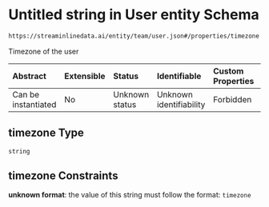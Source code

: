 # Untitled string in User entity Schema

```txt
https://streaminlinedata.ai/entity/team/user.json#/properties/timezone
```

Timezone of the user

| Abstract            | Extensible | Status         | Identifiable            | Custom Properties | Additional Properties | Access Restrictions | Defined In                                                                |
| :------------------ | :--------- | :------------- | :---------------------- | :---------------- | :-------------------- | :------------------ | :------------------------------------------------------------------------ |
| Can be instantiated | No         | Unknown status | Unknown identifiability | Forbidden         | Allowed               | none                | [user.json*](../out/schema/entity/teams/user.json "open original schema") |

## timezone Type

`string`

## timezone Constraints

**unknown format**: the value of this string must follow the format: `timezone`
